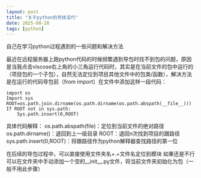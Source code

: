```yaml
---
layout: post
title: "关于python的奇技淫巧"
date: 2025-08-28
tags: [python]
---
```

自己在学习python过程遇到的一些问题和解决方法


<!--more-->
最近在远程服务器上跑python代码的时候频繁遇到导包时找不到包的问题，原因是当我点击viscose右上角的小三角运行代码时，其实是在当前文件的包中运行的（项目包的一个子包），自然无法定位到项目其他文件中的包类/函数），解决方法是在运行的代码导包前（from import）在文件中添加这样一段代码：
```
import os
Import sys
ROOT=os.path.join.dirname(os.path.dirname(os.path.abspath(__file__)))
If ROOT not in sys.path:
	Sys.path.insert(0,ROOT)
```
具体代码解释：
os.path.abspath(file)：定位到当前文件的绝对路径
os.path.dirname()：退回到上一级目录
ROOT：退回n次找到项目的跟路径
sys.path.insert(0,ROOT)：将跟路径作为python解释器查找路径的第一位


在后续的导包过程中，可以直接使用文件夹名+.+文件名定位到模块
如果还是不行可以在文件夹中手动添加一个空的__init__.py文件，将当前文件夹初始化为包（一般不用此步骤）

